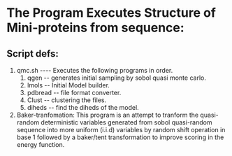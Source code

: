 # The Program Executes Structure of Mini-proteins from sequence:

## Script defs:

1. qmc.sh ---- Executes the following programs in order.
	1. qgen -- generates initial sampling by sobol quasi monte carlo.
	2. lmols -- Initial Model builder.
	3. pdbread -- file format converter.
	4. Clust -- clustering the files.
	5. diheds -- find the diheds of the model.
2. Baker-tranfomation:
    This program is an attempt to tranform the quasi-random deterministic variables generated from sobol quasi-random sequence into more uniform (i.i.d) variables by random shift operation in base 1 followed by a baker/tent transformation to improve scoring in the energy function.  
